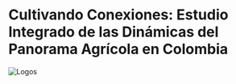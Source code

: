 # **Cultivando Conexiones: Estudio Integrado de las Dinámicas del Panorama Agrícola en Colombia**


![Logos](Datos_a_la_U/logos_github.jpg)
